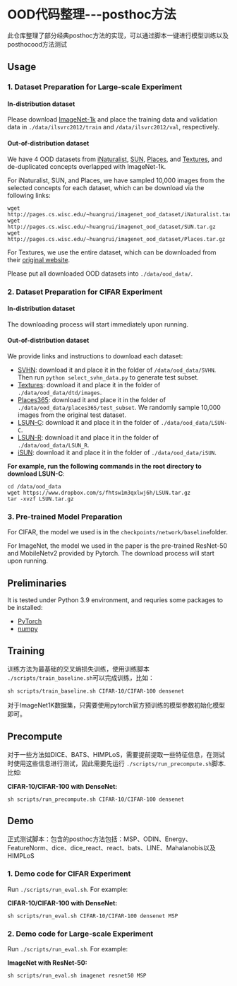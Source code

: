 # OOD代码整理---posthoc方法

此仓库整理了部分经典posthoc方法的实现，可以通过脚本一键进行模型训练以及posthocood方法测试

## Usage

### 1. Dataset Preparation for Large-scale Experiment

#### In-distribution dataset

Please download [ImageNet-1k](http://www.image-net.org/challenges/LSVRC/2012/index) and place the training data and validation data in `./data/ilsvrc2012/train` and  `/data/ilsvrc2012/val`, respectively.

#### Out-of-distribution dataset

We have 4 OOD datasets from [iNaturalist](https://arxiv.org/pdf/1707.06642.pdf),  [SUN](https://vision.princeton.edu/projects/2010/SUN/paper.pdf),  [Places](http://places2.csail.mit.edu/PAMI_places.pdf),  and [Textures](https://arxiv.org/pdf/1311.3618.pdf),  and de-duplicated concepts overlapped with ImageNet-1k.

For iNaturalist, SUN, and Places, we have sampled 10,000 images from the selected concepts for each dataset, which can be download via the following links:

```
wget http://pages.cs.wisc.edu/~huangrui/imagenet_ood_dataset/iNaturalist.tar.gz
wget http://pages.cs.wisc.edu/~huangrui/imagenet_ood_dataset/SUN.tar.gz
wget http://pages.cs.wisc.edu/~huangrui/imagenet_ood_dataset/Places.tar.gz
```

For Textures, we use the entire dataset, which can be downloaded from their [original website](https://www.robots.ox.ac.uk/~vgg/data/dtd/).

Please put all downloaded OOD datasets into `./data/ood_data/`.

### 2. Dataset Preparation for CIFAR Experiment

#### In-distribution dataset

The downloading process will start immediately upon running.

#### Out-of-distribution dataset

We provide links and instructions to download each dataset:

* [SVHN](http://ufldl.stanford.edu/housenumbers/test_32x32.mat): download it and place it in the folder of `/data/ood_data/SVHN`. Then run `python select_svhn_data.py` to generate test subset.
* [Textures](https://www.robots.ox.ac.uk/~vgg/data/dtd/download/dtd-r1.0.1.tar.gz): download it and place it in the folder of `./data/ood_data/dtd/images`.
* [Places365](http://data.csail.mit.edu/places/places365/test_256.tar): download it and place it in the folder of `./data/ood_data/places365/test_subset`. We randomly sample 10,000 images from the original test dataset.
* [LSUN-C](https://www.dropbox.com/s/fhtsw1m3qxlwj6h/LSUN.tar.gz): download it and place it in the folder of `./data/ood_data/LSUN-C`.
* [LSUN-R](https://www.dropbox.com/s/moqh2wh8696c3yl/LSUN_resize.tar.gz): download it and place it in the folder of `./data/ood_data/LSUN_R`.
* [iSUN](https://www.dropbox.com/s/ssz7qxfqae0cca5/iSUN.tar.gz): download it and place it in the folder of `./data/ood_data/iSUN`.

**For example, run the following commands in the root directory to download LSUN-C**:

```
cd /data/ood_data
wget https://www.dropbox.com/s/fhtsw1m3qxlwj6h/LSUN.tar.gz
tar -xvzf LSUN.tar.gz
```

### 3. Pre-trained Model Preparation

For CIFAR, the model we used is in the `checkpoints/network/baseline`folder.

For ImageNet, the model we used in the paper is the pre-trained ResNet-50 and MobileNetv2 provided by Pytorch. The download process will start upon running.

## Preliminaries

It is tested under Python 3.9 environment, and requries some packages to be installed:

* [PyTorch](https://pytorch.org/)
* [numpy](http://www.numpy.org/)

## Training

训练方法为最基础的交叉熵损失训练，使用训练脚本 `./scripts/train_baseline.sh`可以完成训练，比如：
```shell
sh scripts/train_baseline.sh CIFAR-10/CIFAR-100 densenet
```
对于ImageNet1K数据集，只需要使用pytorch官方预训练的模型参数初始化模型即可。

## Precompute

对于一些方法如DICE、BATS、HIMPLoS，需要提前提取一些特征信息，在测试时使用这些信息进行测试，因此需要先运行 `./scripts/run_precompute.sh`脚本. 比如:

**CIFAR-10/CIFAR-100 with DenseNet:**

```shell
sh scripts/run_precompute.sh CIFAR-10/CIFAR-100 densenet
```

## Demo

正式测试脚本：包含的posthoc方法包括：MSP、ODIN、Energy、FeatureNorm、dice、dice_react、react、bats、LINE、Mahalanobis以及HIMPLoS

### 1. Demo code for CIFAR Experiment

Run `./scripts/run_eval.sh`. For example:

**CIFAR-10/CIFAR-100 with DenseNet:**

```shell
sh scripts/run_eval.sh CIFAR-10/CIFAR-100 densenet MSP
```

### 2. Demo code for Large-scale Experiment

Run `./scripts/run_eval.sh`. For example:

**ImageNet with ResNet-50:**

```shell
sh scripts/run_eval.sh imagenet resnet50 MSP
```
